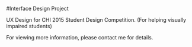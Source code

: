 #Interface Design Project

UX Design for CHI 2015 Student Design Competition. (For helping visually impaired students)

For viewing more information, please contact me for details.
